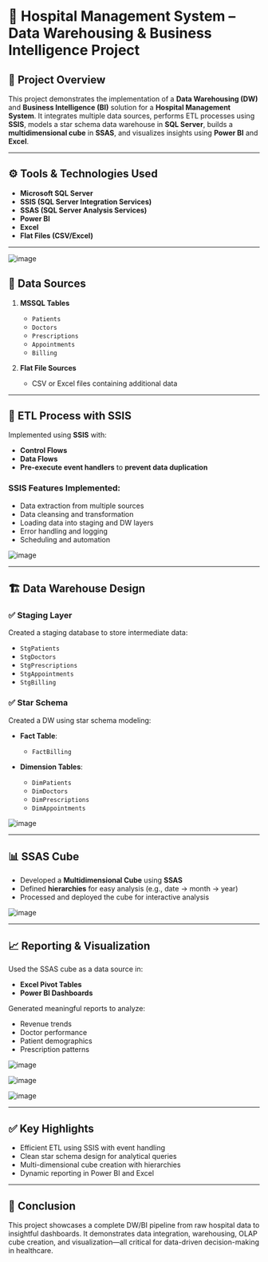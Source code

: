 # 🏥 Hospital Management System – Data Warehousing & Business Intelligence Project

## 📌 Project Overview

This project demonstrates the implementation of a **Data Warehousing (DW)** and **Business Intelligence (BI)** solution for a **Hospital Management System**. It integrates multiple data sources, performs ETL processes using **SSIS**, models a star schema data warehouse in **SQL Server**, builds a **multidimensional cube** in **SSAS**, and visualizes insights using **Power BI** and **Excel**.

---

## ⚙️ Tools & Technologies Used

* **Microsoft SQL Server**
* **SSIS (SQL Server Integration Services)**
* **SSAS (SQL Server Analysis Services)**
* **Power BI**
* **Excel**
* **Flat Files (CSV/Excel)**

---

![image](https://github.com/user-attachments/assets/ed53f16e-53e2-480b-8da7-2f3e34fe2e71)


## 📂 Data Sources

1. **MSSQL Tables**

   * `Patients`
   * `Doctors`
   * `Prescriptions`
   * `Appointments`
   * `Billing`

2. **Flat File Sources**

   * CSV or Excel files containing additional data

---

## 🔄 ETL Process with SSIS

Implemented using **SSIS** with:

* **Control Flows**
* **Data Flows**
* **Pre-execute event handlers** to **prevent data duplication**

### SSIS Features Implemented:

* Data extraction from multiple sources
* Data cleansing and transformation
* Loading data into staging and DW layers
* Error handling and logging
* Scheduling and automation

![image](https://github.com/user-attachments/assets/02fc8d89-ef8c-4dcd-8d48-d56d7dc8142c)


---

## 🏗️ Data Warehouse Design

### ✅ **Staging Layer**

Created a staging database to store intermediate data:

* `StgPatients`
* `StgDoctors`
* `StgPrescriptions`
* `StgAppointments`
* `StgBilling`

### ✅ **Star Schema**

Created a DW using star schema modeling:

* **Fact Table**:

  * `FactBilling`
* **Dimension Tables**:

  * `DimPatients`
  * `DimDoctors`
  * `DimPrescriptions`
  * `DimAppointments`

![image](https://github.com/user-attachments/assets/8888a0e7-9427-43ed-a7f6-20b391ecefab)


---

## 📊 SSAS Cube

* Developed a **Multidimensional Cube** using **SSAS**
* Defined **hierarchies** for easy analysis (e.g., date → month → year)
* Processed and deployed the cube for interactive analysis

![image](https://github.com/user-attachments/assets/aadcdabe-579b-49b8-9bb7-1333f579415b)


---

## 📈 Reporting & Visualization

Used the SSAS cube as a data source in:

* **Excel Pivot Tables**
* **Power BI Dashboards**

Generated meaningful reports to analyze:

* Revenue trends
* Doctor performance
* Patient demographics
* Prescription patterns

![image](https://github.com/user-attachments/assets/df32b6c0-e56f-4922-9812-bf1e3215e8db)

![image](https://github.com/user-attachments/assets/74957f31-592f-4349-b569-9d5c89e4b078)

![image](https://github.com/user-attachments/assets/d9f93b99-9ebe-4ee4-9cc2-1355ac98abc3)


---

## ✅ Key Highlights

* Efficient ETL using SSIS with event handling
* Clean star schema design for analytical queries
* Multi-dimensional cube creation with hierarchies
* Dynamic reporting in Power BI and Excel


---

## 🏁 Conclusion

This project showcases a complete DW/BI pipeline from raw hospital data to insightful dashboards. It demonstrates data integration, warehousing, OLAP cube creation, and visualization—all critical for data-driven decision-making in healthcare.

